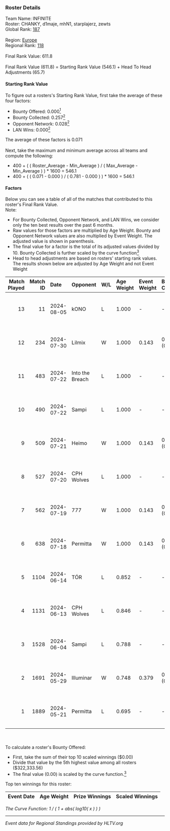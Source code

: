 ### Roster Details<br />
Team Name: INFINITE<br />
Roster: CHANKY, d1maje, mhN1, starplajerz, zewts<br />
Global Rank: [187](../standings_global.md)<br />
<br />
Region: [Europe]( ../standings_europe.md)<br />
Regional Rank: [118]( ../standings_europe.md)<br />
<br />
Final Rank Value:  611.8<br />
<br />
Final Rank Value (611.8) = Starting Rank Value (546.1) + Head To Head Adjustments (65.7)<br />

#### Starting Rank Value<br />
To figure out a rosters's Starting Rank Value, first take the average of these four factors:<br />
- Bounty Offered: 0.000[<sup>1</sup>](#table2)
- Bounty Collected: 0.257[<sup>2</sup>](#table1)
- Opponent Network: 0.028[<sup>2</sup>](#table1)
- LAN Wins: 0.000[<sup>2</sup>](#table1)

The average of these factors is 0.071<br />
<br />
Next, take the maximum and minimum average across all teams and compute the following:<br />
- 400 + ( ( Roster_Average - Min_Average ) / ( Max_Average - Min_Average ) ) * 1600 = 546.1
- 400 + ( ( 0.071 - 0.000 ) / ( 0.781 - 0.000 ) ) * 1600 = 546.1


#### Factors<br />
Below you can see a table of all of the matches that contributed to this roster's Final Rank Value.<br />
Note:<br />

- For Bounty Collected, Opponent Network, and LAN Wins, we consider only the ten best results over the past 6 months.
- Raw values for those factors are multiplied by Age Weight. Bounty and Opponent Network values are also multiplied by Event Weight. The adjusted value is shown in parenthesis.
- The final value for a factor is the total of its adjusted values divided by 10. Bounty Collected is further scaled by the curve function[<sup>3</sup>](#curveFunction)
- Head to head adjustments are based on rosters' starting rank values. The results shown below are adjusted by Age Weight and not Event Weight
<span id="table1"></span><br />


| Match Played | Match ID | Date       | Opponent        | W/L | Age Weight | Event Weight | Bounty Collected | Opponent Network | LAN Wins  | H2H Adj. | Roster                                   |
| -: | -: | :- | :- | :- | :- | :- | :- | :- | :- | -: | :- |
|           13 |       11 | 2024-08-05 | kONO            | L   | 1.000      | -            | -                | -                | -         |    -7.06 | CHANKY, d1maje, mhN1, starplajerz, zewts |
|           12 |      234 | 2024-07-30 | Lilmix          | W   | 1.000      | 0.143        | 0.023 (0.003)    | 0.098 (0.014)    | 0 (0.000) |    25.22 | CHANKY, d1maje, mhN1, starplajerz, zewts |
|           11 |      483 | 2024-07-22 | Into the Breach | L   | 1.000      | -            | -                | -                | -         |   -11.77 | CHANKY, d1maje, mhN1, starplajerz, zewts |
|           10 |      490 | 2024-07-22 | Sampi           | L   | 1.000      | -            | -                | -                | -         |    -5.41 | CHANKY, d1maje, mhN1, starplajerz, zewts |
|            9 |      509 | 2024-07-21 | Heimo           | W   | 1.000      | 0.143        | 0.006 (0.001)    | 0.107 (0.015)    | 0 (0.000) |    17.90 | CHANKY, d1maje, mhN1, starplajerz, zewts |
|            8 |      527 | 2024-07-20 | CPH Wolves      | L   | 1.000      | -            | -                | -                | -         |    -6.23 | CHANKY, d1maje, mhN1, starplajerz, zewts |
|            7 |      562 | 2024-07-19 | 777             | W   | 1.000      | 0.143        | 0.015 (0.002)    | 0.180 (0.026)    | 0 (0.000) |    20.34 | CHANKY, d1maje, mhN1, starplajerz, zewts |
|            6 |      638 | 2024-07-18 | Permitta        | W   | 1.000      | 0.143        | 0.024 (0.003)    | 0.873 (0.125)    | 0 (0.000) |    27.83 | CHANKY, d1maje, mhN1, starplajerz, zewts |
|            5 |     1104 | 2024-06-14 | TÓR             | L   | 0.852      | -            | -                | -                | -         |    -3.37 | CHANKY, d1maje, mhN1, starplajerz, zewts |
|            4 |     1131 | 2024-06-13 | CPH Wolves      | L   | 0.846      | -            | -                | -                | -         |    -5.59 | CHANKY, d1maje, mhN1, starplajerz, zewts |
|            3 |     1528 | 2024-06-04 | Sampi           | L   | 0.788      | -            | -                | -                | -         |    -2.95 | d1maje, mhN1, starplajerz, waZz, zewts   |
|            2 |     1691 | 2024-05-29 | Illuminar       | W   | 0.748      | 0.379        | 0.012 (0.003)    | 0.352 (0.100)    | 0 (0.000) |    19.69 | d1maje, mhN1, starplajerz, waZz, zewts   |
|            1 |     1889 | 2024-05-21 | Permitta        | L   | 0.695      | -            | -                | -                | -         |    -2.86 | d1maje, mhN1, starplajerz, waZz, zewts   |

<br />
<span id="table2"></span><br />
To calculate a roster's Bounty Offered:<br />

- First, take the sum of their top 10 scaled winnings ($0.00)
- Divide that value by the 5th highest value among all rosters ($322,333.56)
- The final value (0.00) is scaled by the curve function.[<sup>3</sup>](#curveFunction)

Top ten winnings for this roster:<br />

| Event Date | Age Weight | Prize Winnings | Scaled Winnings |
| :- | -: | :- | :- |


<span id="curveFunction"></span>_The Curve Function: 1 / ( 1 + abs( log10( x ) ) )_<br />

---
_Event data for Regional Standings provided by HLTV.org_<br />
